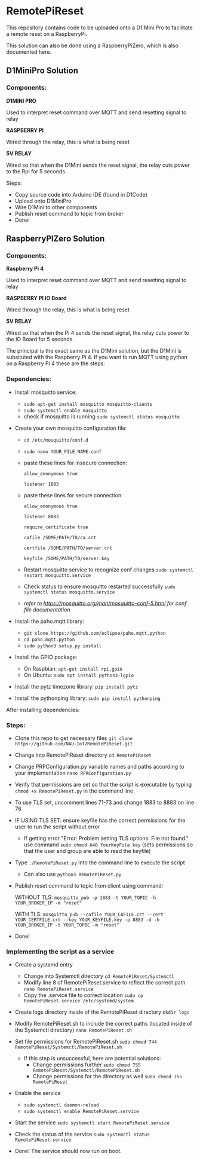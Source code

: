 # RemotePiReset
This repository contains code to be uploaded onto a D1 Mini Pro to facilitate a remote reset on a RaspberryPi. 

This solution can also be done using a RaspberryPiZero, which is also documented here.


## D1MiniPro Solution

### Components:

**D1MINI PRO**

   Used to interpret reset command over MQTT and send resetting signal to relay
    
**RASPBERRY PI**

   Wired through the relay, this is what is being reset
    
**5V RELAY**

   Wired so that when the D1Mini sends the reset signal, the relay cuts power to the Rpi for 5 seconds.
    
   
Steps:
- Copy source code into Arduino IDE (found in D1Code)
- Upload onto D1MiniPro
- Wire D1Mini to other components
- Publish reset command to topic from broker
- Done!
    
    
## RaspberryPIZero Solution

### Components:

**Raspberry Pi 4**

   Used to interpret reset command over MQTT and send resetting signal to relay
    
**RASPBERRY PI IO Board**

   Wired through the relay, this is what is being reset
    
**5V RELAY**

   Wired so that when the Pi 4 sends the reset signal, the relay cuts power to the IO Board for 5 seconds.

The principal is the exact same as the D1Mini solution, but the D1Mini is subsituted with the Raspberry Pi 4. If you want to run MQTT using python on a Raspberry Pi 4 these are the steps:

### Dependencies:
 - Install mosquitto service:
    - `sudo apt-get install mosquitto mosquitto-clients`
    - `sudo systemctl enable mosquitto`
    - check if mosquitto is running `sudo systemctl status mosquitto`

- Create your own mosquitto configuration file:
   - `cd /etc/mosquitto/conf.d`
   - `sudo nano YOUR_FILE_NAME.conf`
   - paste these lines for insecure connection:
        
       ```
       allow_anonymous true
        
       listener 1883
       ```
   - paste these lines for secure connection:
       
       ```
       allow_anonymous true
        
       listener 8883
        
       require_certificate true
       
       cafile /SOME/PATH/TO/ca.crt
        
       certfile /SOME/PATH/TO/server.crt
        
       keyfile /SOME/PATH/TO/server.key
       ``` 
   - Restart mosquitto service to recognize conf changes `sudo systemctl restart mosquitto.service`  
   - Check status to ensure mosquitto restarted successfully `sudo systemctl status mosquitto.service`
   - *refer to https://mosquitto.org/man/mosquitto-conf-5.html for conf file documentation*

- Install the paho.mqtt library:
   - `git clone https://github.com/eclipse/paho.mqtt.python`
   - `cd paho.mqtt.python`
   - `sudo python3 setup.py install`

- Install the GPIO package:
   - On Raspbian: `apt-get install rpi.gpio`
   - On Ubuntu: `sudo apt install python3-lgpio`
   
- Install the pytz timezone library: `pip install pytz`

- Install the pythonping library: `sudo pip install pythonping`

After installing dependencies: 

### Steps:
- Clone this repo to get necessary files `git clone https://github.com/NAU-IoT/RemotePiReset.git`
- Change into RemotePiReset directory `cd RemotePiReset`
- Change PRPConfiguration.py variable names and paths according to your implementation `nano RPRConfiguration.py`
- Verify that permissions are set so that the script is executable by typing `chmod +x RemotePiReset.py` in the command line
- To use TLS set, uncomment lines 71-73 and change 1883 to 8883 on line 76
- IF USING TLS SET: ensure keyfile has the correct permissions for the user to run the script without error
   - If getting error "Error: Problem setting TLS options: File not found." use command `sudo chmod 640 YourKeyFile.key` (sets permissions so that the user and group are able to read the keyfile)    
- Type `./RemotePiReset.py` into the command line to execute the script
   - Can also use `python3 RemotePiReset.py`
- Publish reset command to topic from client using command:
   
   WITHOUT TLS: `mosquitto_pub -p 1883 -t YOUR_TOPIC -h YOUR_BROKER_IP -m "reset"`
   
   WITH TLS: `mosquitto_pub --cafile YOUR_CAFILE.crt --cert YOUR_CERTFILE.crt --key YOUR_KEYFILE.key -p 8883 -d -h YOUR_BROKER_IP -t YOUR_TOPIC -m "reset"`

- Done!


### Implementing the script as a service
  
  - Create a systemd entry 
      - Change into Systemctl directory `cd RemotePiReset/Systemctl` 
      - Modify line 8 of RemotePiReset.service to reflect the correct path `nano RemotePiReset.service`
      - Copy the .service file to correct location `sudo cp RemotePiReset.service /etc/systemd/system`
  - Create logs directory inside of the RemotePiReset directory `mkdir logs`
  - Modify RemotePiReset.sh to include the correct paths (located inside of the Systemctl directory) `nano RemotePiReset.sh`
  - Set file permissions for RemotePiReset.sh `sudo chmod 744 RemotePiReset/Systemctl/RemotePiReset.sh`
      - If this step is unsuccessful, here are potential solutions:
         - Change permissions further `sudo chmod 755 RemotePiReset/Systemctl/RemotePiReset.sh`
         - Change permissions for the directory as well `sudo chmod 755 RemotePiReset`
  - Enable the service 
      - `sudo systemctl daemon-reload`
      - `sudo systemctl enable RemotePiReset.service`
      
  - Start the service `sudo systemctl start RemotePiReset.service`
  
  - Check the status of the service `sudo systemctl status RemotePiReset.service`
  
  - Done! The service should now run on boot. 
         
      

